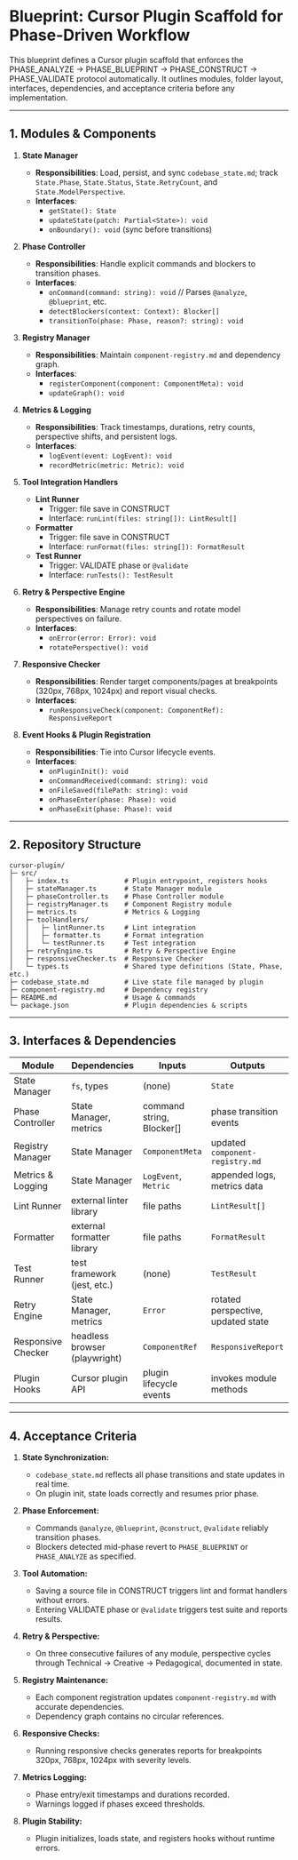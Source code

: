 # Blueprint: Cursor Plugin Scaffold for Phase-Driven Workflow

This blueprint defines a Cursor plugin scaffold that enforces the PHASE_ANALYZE → PHASE_BLUEPRINT → PHASE_CONSTRUCT → PHASE_VALIDATE protocol automatically. It outlines modules, folder layout, interfaces, dependencies, and acceptance criteria before any implementation.

---

## 1. Modules & Components

1. **State Manager**  
   - **Responsibilities**: Load, persist, and sync `codebase_state.md`; track `State.Phase`, `State.Status`, `State.RetryCount`, and `State.ModelPerspective`.  
   - **Interfaces**:
     - `getState(): State`
     - `updateState(patch: Partial<State>): void`
     - `onBoundary(): void` (sync before transitions)

2. **Phase Controller**  
   - **Responsibilities**: Handle explicit commands and blockers to transition phases.  
   - **Interfaces**:
     - `onCommand(command: string): void`  // Parses `@analyze`, `@blueprint`, etc.
     - `detectBlockers(context: Context): Blocker[]`
     - `transitionTo(phase: Phase, reason?: string): void`

3. **Registry Manager**  
   - **Responsibilities**: Maintain `component-registry.md` and dependency graph.  
   - **Interfaces**:
     - `registerComponent(component: ComponentMeta): void`
     - `updateGraph(): void`

4. **Metrics & Logging**  
   - **Responsibilities**: Track timestamps, durations, retry counts, perspective shifts, and persistent logs.  
   - **Interfaces**:
     - `logEvent(event: LogEvent): void`
     - `recordMetric(metric: Metric): void`

5. **Tool Integration Handlers**  
   - **Lint Runner**  
     - Trigger: file save in CONSTRUCT  
     - Interface: `runLint(files: string[]): LintResult[]`
   - **Formatter**  
     - Trigger: file save in CONSTRUCT  
     - Interface: `runFormat(files: string[]): FormatResult`
   - **Test Runner**  
     - Trigger: VALIDATE phase or `@validate`  
     - Interface: `runTests(): TestResult`

6. **Retry & Perspective Engine**  
   - **Responsibilities**: Manage retry counts and rotate model perspectives on failure.  
   - **Interfaces**:
     - `onError(error: Error): void`
     - `rotatePerspective(): void`

7. **Responsive Checker**  
   - **Responsibilities**: Render target components/pages at breakpoints (320px, 768px, 1024px) and report visual checks.  
   - **Interfaces**:
     - `runResponsiveCheck(component: ComponentRef): ResponsiveReport`

8. **Event Hooks & Plugin Registration**  
   - **Responsibilities**: Tie into Cursor lifecycle events.  
   - **Interfaces**:
     - `onPluginInit(): void`
     - `onCommandReceived(command: string): void`
     - `onFileSaved(filePath: string): void`
     - `onPhaseEnter(phase: Phase): void`
     - `onPhaseExit(phase: Phase): void`

---

## 2. Repository Structure

```plaintext
cursor-plugin/
├─ src/
│   ├─ index.ts              # Plugin entrypoint, registers hooks
│   ├─ stateManager.ts       # State Manager module
│   ├─ phaseController.ts    # Phase Controller module
│   ├─ registryManager.ts    # Component Registry module
│   ├─ metrics.ts            # Metrics & Logging
│   ├─ toolHandlers/
│   │   ├─ lintRunner.ts     # Lint integration
│   │   ├─ formatter.ts      # Format integration
│   │   └─ testRunner.ts     # Test integration
│   ├─ retryEngine.ts        # Retry & Perspective Engine
│   ├─ responsiveChecker.ts  # Responsive Checker
│   └─ types.ts              # Shared type definitions (State, Phase, etc.)
├─ codebase_state.md         # Live state file managed by plugin
├─ component-registry.md     # Dependency registry
├─ README.md                 # Usage & commands
└─ package.json              # Plugin dependencies & scripts
```

---

## 3. Interfaces & Dependencies

| Module                | Dependencies                 | Inputs                            | Outputs                      |
|-----------------------|------------------------------|-----------------------------------|------------------------------|
| State Manager         | `fs`, types                  | (none)                            | `State`                      |
| Phase Controller      | State Manager, metrics       | command string, Blocker[]         | phase transition events      |
| Registry Manager      | State Manager                | `ComponentMeta`                   | updated `component-registry.md` |
| Metrics & Logging     | State Manager                | `LogEvent`, `Metric`              | appended logs, metrics data  |
| Lint Runner           | external linter library      | file paths                        | `LintResult[]`               |
| Formatter             | external formatter library   | file paths                        | `FormatResult`               |
| Test Runner           | test framework (jest, etc.)  | (none)                            | `TestResult`                 |
| Retry Engine          | State Manager, metrics       | `Error`                           | rotated perspective, updated state |
| Responsive Checker    | headless browser (playwright)| `ComponentRef`                    | `ResponsiveReport`           |
| Plugin Hooks          | Cursor plugin API            | plugin lifecycle events           | invokes module methods       |

---

## 4. Acceptance Criteria

1. **State Synchronization:**  
   - `codebase_state.md` reflects all phase transitions and state updates in real time.  
   - On plugin init, state loads correctly and resumes prior phase.  

2. **Phase Enforcement:**  
   - Commands `@analyze`, `@blueprint`, `@construct`, `@validate` reliably transition phases.  
   - Blockers detected mid-phase revert to `PHASE_BLUEPRINT` or `PHASE_ANALYZE` as specified.  

3. **Tool Automation:**  
   - Saving a source file in CONSTRUCT triggers lint and format handlers without errors.  
   - Entering VALIDATE phase or `@validate` triggers test suite and reports results.  

4. **Retry & Perspective:**  
   - On three consecutive failures of any module, perspective cycles through Technical → Creative → Pedagogical, documented in state.  

5. **Registry Maintenance:**  
   - Each component registration updates `component-registry.md` with accurate dependencies.  
   - Dependency graph contains no circular references.  

6. **Responsive Checks:**  
   - Running responsive checks generates reports for breakpoints 320px, 768px, 1024px with severity levels.  

7. **Metrics Logging:**  
   - Phase entry/exit timestamps and durations recorded.  
   - Warnings logged if phases exceed thresholds.  

8. **Plugin Stability:**  
   - Plugin initializes, loads state, and registers hooks without runtime errors.  



